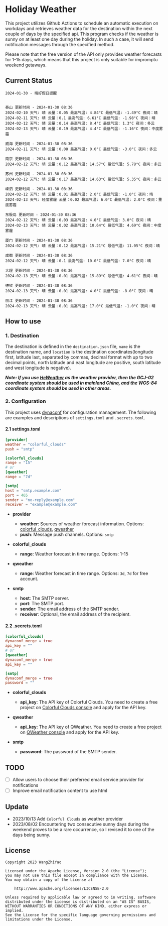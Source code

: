 # Holiday Weather

This project utilizes Github Actions to schedule an automatic execution on workdays and retrieves weather data for the destination within the next couple of days by the  specified api.
This program checks if the weather is sunny on at least one day during the holiday. In such a case, it will send notification messages through the specified method.

Please note that the free version of the API only provides weather forecasts for 1-15 days, which means that this project is only suitable for impromptu weekend getaways.

## Current Status

```
2024-01-30 - 晴好假日提醒


泰山 更新时间 - 2024-01-30 08:36
2024-02-10 天气: 晴 云量：0.05 最高气温: 4.84°C 最低气温: -1.49°C 夜间：晴
2024-02-11 天气: 晴 云量：0.1 最高气温: 6.61°C 最低气温: -1.98°C 夜间：晴
2024-02-12 天气: 晴 云量：0.14 最高气温: 8.4°C 最低气温: 1.3°C 夜间：多云
2024-02-13 天气: 晴 云量：0.19 最高气温: 4.4°C 最低气温: -1.16°C 夜间：中度雾霾

威海 更新时间 - 2024-01-30 08:36
2024-02-11 天气: 晴 云量：0.08 最高气温: 0.0°C 最低气温: -3.0°C 夜间：多云

南京 更新时间 - 2024-01-30 08:36
2024-02-12 天气: 晴 云量：0.12 最高气温: 14.57°C 最低气温: 5.78°C 夜间：多云

苏州 更新时间 - 2024-01-30 08:36
2024-02-12 天气: 晴 云量：0.17 最高气温: 14.63°C 最低气温: 5.35°C 夜间：多云

嵊泗 更新时间 - 2024-01-30 08:36
2024-02-12 天气: 晴 云量：0.01 最高气温: 2.0°C 最低气温: -1.0°C 夜间：晴
2024-02-13 天气: 轻度雾霾 云量：0.02 最高气温: 6.0°C 最低气温: 2.0°C 夜间：重度雾霾

东极岛 更新时间 - 2024-01-30 08:36
2024-02-12 天气: 晴 云量：0.03 最高气温: 4.0°C 最低气温: 3.0°C 夜间：晴
2024-02-13 天气: 晴 云量：0.02 最高气温: 10.64°C 最低气温: 4.69°C 夜间：中度雾霾

厦门 更新时间 - 2024-01-30 08:36
2024-02-12 天气: 晴 云量：0.12 最高气温: 15.21°C 最低气温: 11.05°C 夜间：晴

成都 更新时间 - 2024-01-30 08:36
2024-02-12 天气: 晴 云量：0.1 最高气温: 10.0°C 最低气温: 7.0°C 夜间：晴

大理 更新时间 - 2024-01-30 08:36
2024-02-13 天气: 晴 云量：0.01 最高气温: 15.89°C 最低气温: 4.61°C 夜间：晴

德钦 更新时间 - 2024-01-30 08:36
2024-02-13 天气: 晴 云量：0.01 最高气温: 4.0°C 最低气温: -8.0°C 夜间：晴

丽江 更新时间 - 2024-01-30 08:36
2024-02-13 天气: 晴 云量：0.01 最高气温: 17.0°C 最低气温: -1.0°C 夜间：晴

```

## How to use

### 1. Destination

The destination is defined in the `destination.json` file, `name` is the destination name, and `location` is the destination coordinates(longitude first, latitude last, separated by commas, decimal format with up to two decimal points, north latitude and east longitude are positive, south latitude and west longitude is negative).

***Note: If you use [HeWeather](https://dev.qweather.com/docs/) as the weather provider, then the GCJ-02 coordinate system should be used in mainland China, and the WGS-84 coordinate system should be used in other areas.***

### 2. Configuration

This project uses [dynaconf](https://github.com/dynaconf/dynaconf) for configuration management. The following are examples and descriptions of `settings.toml`  and `.secrets.toml`.

#### 2.1 settings.toml

```toml
[provider]
weather = "colorful_clouds"
push = "smtp"

[colorful_clouds]
range = "15"
# or
[qweather]
range = "7d"

[smtp]
host = "smtp.example.com"
port = 465
sender = "no-reply@example.com"
receiver = "example@example.com"
```
- **provider**
  - **weather**: Sources of weather forecast information. Options: [colorful_clouds](https://docs.caiyunapp.com/docs/daily), [qweather](https://dev.qweather.com/docs/api/weather/weather-daily-forecast/)
  - **push**: Message push channels. Options: `smtp`

- **colorful_clouds**
  - **range**:  Weather forecast in time range. Options: 1-15

- **qweather**
  - **range**: Weather forecast in time range. Options: `3d`, `7d` for free account.

- **smtp**
  - **host**: The SMTP server.
  - **port**: The SMTP port.
  - **sender**: The email address of the SMTP sender.
  - **receiver**: Optional, the email address of the recipient.

#### 2.2 .secrets.toml

```toml
[colorful_clouds]
dynaconf_merge = true
api_key = ""
# or
[qweather]
dynaconf_merge = true
api_key = ""

[smtp]
dynaconf_merge = true
password = ""
```

- **colorful_clouds**
  - **api_key**:  The API key of Colorful Clouds. You need to create a free project on [Colorful Clouds console](https://platform.caiyunapp.com/dashboard/index) and apply for the API key.

- **qweather**
  - **api_key**: The API key of QWeather. You need to create a free project on [QWeather console](https://console.qweather.com/#/console) and apply for the API key.

- **smtp**
  - **password**: The password of the SMTP sender.


## TODO

- [ ] Allow users to choose their preferred email service provider for notifications
- [ ] Improve email notification content to use html

## Update
- 2023/10/13 Add `Colorful Clouds` as weather provider 
- 2023/08/02 Encountering two consecutive sunny days during the weekend proves to be a rare occurrence, so I revised it to one of the days being sunny.

## License

    Copyright 2023 WangZhiYao
    
    Licensed under the Apache License, Version 2.0 (the "License");
    you may not use this file except in compliance with the License.
    You may obtain a copy of the License at
    
        http://www.apache.org/licenses/LICENSE-2.0
    
    Unless required by applicable law or agreed to in writing, software
    distributed under the License is distributed on an "AS IS" BASIS,
    WITHOUT WARRANTIES OR CONDITIONS OF ANY KIND, either express or implied.
    See the License for the specific language governing permissions and
    limitations under the License.
